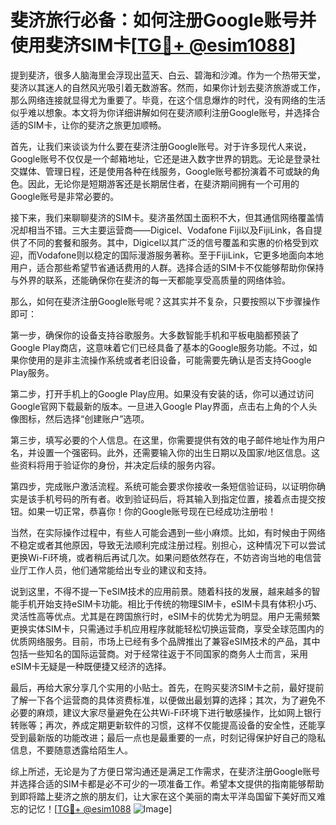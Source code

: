 # 斐济旅行必备：如何注册Google账号并使用斐济SIM卡[[TG💪+ @esim1088](https://t.me/s/esim1088)]

提到斐济，很多人脑海里会浮现出蓝天、白云、碧海和沙滩。作为一个热带天堂，斐济以其迷人的自然风光吸引着无数游客。然而，如果你计划去斐济旅游或工作，那么网络连接就显得尤为重要了。毕竟，在这个信息爆炸的时代，没有网络的生活似乎难以想象。本文将为你详细讲解如何在斐济顺利注册Google账号，并选择合适的SIM卡，让你的斐济之旅更加顺畅。

首先，让我们来谈谈为什么要在斐济注册Google账号。对于许多现代人来说，Google账号不仅仅是一个邮箱地址，它还是进入数字世界的钥匙。无论是登录社交媒体、管理日程，还是使用各种在线服务，Google账号都扮演着不可或缺的角色。因此，无论你是短期游客还是长期居住者，在斐济期间拥有一个可用的Google账号是非常必要的。

接下来，我们来聊聊斐济的SIM卡。斐济虽然国土面积不大，但其通信网络覆盖情况却相当不错。三大主要运营商——Digicel、Vodafone Fiji以及FijiLink，各自提供了不同的套餐和服务。其中，Digicel以其广泛的信号覆盖和实惠的价格受到欢迎，而Vodafone则以稳定的国际漫游服务著称。至于FijiLink，它更多地面向本地用户，适合那些希望节省通话费用的人群。选择合适的SIM卡不仅能够帮助你保持与外界的联系，还能确保你在斐济的每一天都能享受高质量的网络体验。

那么，如何在斐济注册Google账号呢？这其实并不复杂，只要按照以下步骤操作即可：

第一步，确保你的设备支持谷歌服务。大多数智能手机和平板电脑都预装了Google Play商店，这意味着它们已经具备了基本的Google服务功能。不过，如果你使用的是非主流操作系统或者老旧设备，可能需要先确认是否支持Google Play服务。

第二步，打开手机上的Google Play应用。如果没有安装的话，你可以通过访问Google官网下载最新的版本。一旦进入Google Play界面，点击右上角的个人头像图标，然后选择“创建账户”选项。

第三步，填写必要的个人信息。在这里，你需要提供有效的电子邮件地址作为用户名，并设置一个强密码。此外，还需要输入你的出生日期以及国家/地区信息。这些资料将用于验证你的身份，并决定后续的服务内容。

第四步，完成账户激活流程。系统可能会要求你接收一条短信验证码，以证明你确实是该手机号码的所有者。收到验证码后，将其输入到指定位置，接着点击提交按钮。如果一切正常，恭喜你！你的Google账号现在已经成功注册啦！

当然，在实际操作过程中，有些人可能会遇到一些小麻烦。比如，有时候由于网络不稳定或者其他原因，导致无法顺利完成注册过程。别担心，这种情况下可以尝试更换Wi-Fi环境，或者稍后再试几次。如果问题依然存在，不妨咨询当地的电信营业厅工作人员，他们通常能给出专业的建议和支持。

说到这里，不得不提一下eSIM技术的应用前景。随着科技的发展，越来越多的智能手机开始支持eSIM卡功能。相比于传统的物理SIM卡，eSIM卡具有体积小巧、灵活性高等优点。尤其是在跨国旅行时，eSIM卡的优势尤为明显。用户无需频繁更换实体SIM卡，只需通过手机应用程序就能轻松切换运营商，享受全球范围内的优质网络服务。目前，市场上已经有多个品牌推出了兼容eSIM技术的产品，其中包括一些知名的国际运营商。对于经常往返于不同国家的商务人士而言，采用eSIM卡无疑是一种既便捷又经济的选择。

最后，再给大家分享几个实用的小贴士。首先，在购买斐济SIM卡之前，最好提前了解一下各个运营商的具体资费标准，以便做出最划算的选择；其次，为了避免不必要的麻烦，建议大家尽量避免在公共Wi-Fi环境下进行敏感操作，比如网上银行转账等；再次，养成定期更新软件的习惯，这样不仅能提高设备的安全性，还能享受到最新版的功能改进；最后一点也是最重要的一点，时刻记得保护好自己的隐私信息，不要随意透露给陌生人。

综上所述，无论是为了方便日常沟通还是满足工作需求，在斐济注册Google账号并选择合适的SIM卡都是必不可少的一项准备工作。希望本文提供的指南能够帮助到即将踏上斐济之旅的朋友们，让大家在这个美丽的南太平洋岛国留下美好而又难忘的记忆！[[TG💪+ @esim1088](https://t.me/s/esim1088) ![Image](https://i.postimg.cc/4NQfJmqS/Snipaste-2025-05-13-00-14-12.png)]